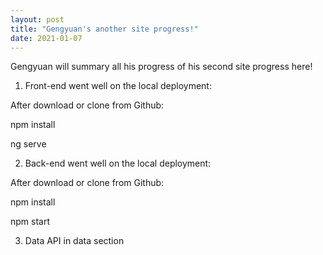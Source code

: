 ```yaml
---
layout: post
title: "Gengyuan's another site progress!"
date: 2021-01-07
---
```


Gengyuan will summary all his progress of his second site progress here!

1) Front-end went well on the local deployment:

After download or clone from Github:

npm install

ng serve


2) Back-end went well on the local deployment:

After download or clone from Github:

npm install 

npm start

3) Data API in data section